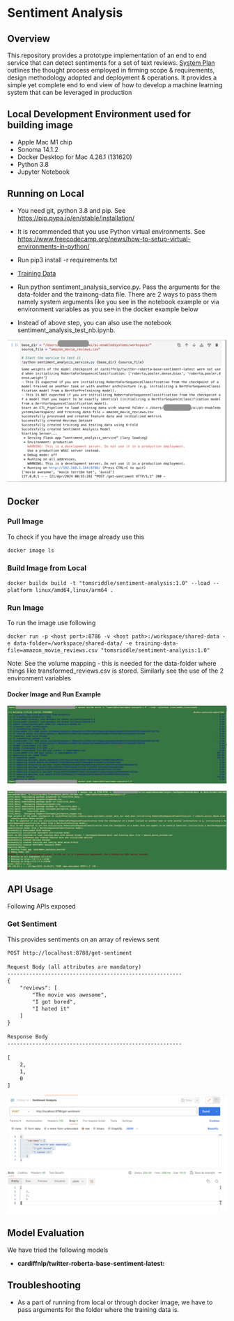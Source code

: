 # Sentiment Analysis

## Overview

This repository provides a prototype implementation of an end to end service that can detect sentiments for a set of text reviews. [System Plan](SystemsPlan.md) outlines the thought process employed in firming scope & requirements, design methodology adopted and deployment & operations. It provides a simple yet complete end to end view of how to develop a machine learning system that can be leveraged in production 

## Local Development Environment used for building image

* Apple Mac M1 chip
* Sonoma 14.1.2
* Docker Desktop for Mac 4.26.1 (131620)
* Python 3.8
* Jupyter Notebook

## Running on Local

* You need git, python 3.8 and pip. See https://pip.pypa.io/en/stable/installation/

* It is recommended that you use Python virtual environments. See https://www.freecodecamp.org/news/how-to-setup-virtual-environments-in-python/

* Run pip3 install -r requirements.txt

* [Training Data](https://livejohnshopkins.sharepoint.com/:u:/r/sites/Course_en_705_603_81_sp24-ejOViSujqfTlP/Shared%20Documents/General/amazon_movie_reviews.csv.zip?csf=1&web=1&e=VkKUPh) 

* Run python sentiment_analysis_service.py. Pass the arguments for the data-folder and the trainong-data file. There are 2 ways to pass them namely system arguments like you see in the notebook example or via environment variables as you see in the docker example below 

* Instead of above step, you can also use the notebook sentiment_analysis_test_nb.ipynb. 

![Image Not Showing](https://github.com/shaileshhemdev/public-images/blob/main/SentimentAnalysisTestingLocal.png?raw=true)

## Docker

### Pull Image


To check if you have the image already use this

```
docker image ls

```

### Build Image from Local

```
docker buildx build -t "tomsriddle/sentiment-analysis:1.0" --load --platform linux/amd64,linux/arm64 .

```


### Run Image

To run the image use following

```
docker run -p <host port>:8786 -v <host path>:/workspace/shared-data -e data-folder=/workspace/shared-data/ -e training-data-file=amazon_movie_reviews.csv "tomsriddle/sentiment-analysis:1.0" 

```

Note: See the volume mapping - this is needed for the data-folder where things like transformed_reviews.csv is stored. Similarly see the use of the 2 environment variables

#### Docker Image and Run Example

![Image Not Showing](https://github.com/shaileshhemdev/public-images/blob/main/SentimentAnalysisImageBuild.png?raw=true)

![Image Not Showing](https://github.com/shaileshhemdev/public-images/blob/main/sentiment-docker-run.png?raw=true)

## API Usage

Following APIs exposed 



### Get Sentiment 

This provides sentiments on an array of reviews sent

```
POST http://localhost:8788/get-sentiment

Request Body (all attributes are mandatory)
--------------------------------------------------------
{
    "reviews": [
        "The movie was awesome",
        "I got bored",
        "I hated it"
    ]
}

Response Body
--------------------------------------------------------

[
    2,
    1,
    0
]

```
![Image Not Showing](https://github.com/shaileshhemdev/public-images/blob/main/get-sentiment-api.png?raw=true)

## Model Evaluation

We have tried the following models

<ul>
    <li>
        <b>cardiffnlp/twitter-roberta-base-sentiment-latest:</b>
    </li>
   
</ul>


## Troubleshooting

* As a part of running from local or through docker image, we have to pass arguments for the folder where the  training data is. 